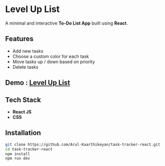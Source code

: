 # Level Up List

A minimal and interactive **To-Do List App** built using **React**.  


## Features

-  Add new tasks  
-  Choose a custom color for each task  
-  Move tasks up /  down based on priority  
-  Delete tasks  



## Demo : [Level Up List ](https://Arul-Kaarthikeyan.github.io/task-tracker-react/)



## Tech Stack

- **React JS**
- **CSS**



## Installation

```bash
git clone https://github.com/Arul-Kaarthikeyan/task-tracker-react.git
cd task-tracker-react  
npm install
npm run dev
